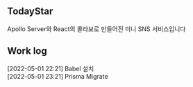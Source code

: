 ## TodayStar
Apollo Server와 React의 콜라보로 만들어진 미니 SNS 서비스입니다   

## Work log   
[2022-05-01 22:21] Babel 설치   
[2022-05-01 23:21] Prisma Migrate   
